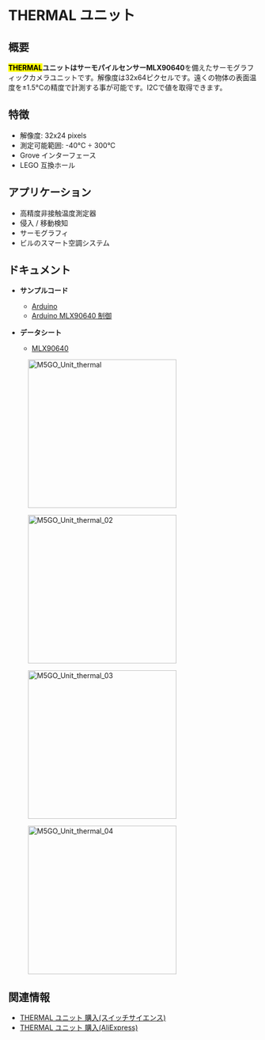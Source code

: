 # THERMAL ユニット



## 概要

**<mark>THERMAL</mark>**ユニットはサーモパイルセンサー**MLX90640**を備えたサーモグラフィックカメラユニットです。解像度は32x64ピクセルです。遠くの物体の表面温度を±1.5°Cの精度で計測する事が可能です。I2Cで値を取得できます。

## 特徴

- 解像度: 32x24 pixels
- 測定可能範囲: -40°C ÷ 300°C
- Grove インターフェース
- LEGO 互換ホール

## アプリケーション

- 高精度非接触温度測定器
- 侵入 / 移動検知
- サーモグラフィ
- ビルのスマート空調システム

## ドキュメント

- **サンプルコード**
  - [Arduino](https://github.com/m5stack/M5Stack/tree/master/examples/Modules/MLX90640)
  - [Arduino MLX90640 制御](https://github.com/melexis/mlx90640-library)

- **データシート**
  - [MLX90640](https://www.melexis.com/-/media/files/documents/datasheets/mlx90640-datasheet-melexis.pdf)

<figure>
    <img src="assets/img/product_pics/unit/M5GO_Unit_thermal.png" alt="M5GO_Unit_thermal" height="300px" width="300px">
</figure>
<figure>
    <img src="assets/img/product_pics/unit/M5GO_Unit_thermal_02.png" alt="M5GO_Unit_thermal_02" height="300px" width="300px">
</figure>
<figure>
    <img src="assets/img/product_pics/unit/M5GO_Unit_thermal_03.png" alt="M5GO_Unit_thermal_03" height="300px" width="300px">
</figure>
<figure>
    <img src="assets/img/product_pics/unit/M5GO_Unit_thermal_04.png" alt="M5GO_Unit_thermal_04" height="300px" width="300px">
</figure>

## 関連情報

- [THERMAL ユニット 購入(スイッチサイエンス)](https://www.switch-science.com/catalog/4056/)
- [THERMAL ユニット 購入(AliExpress)](https://www.aliexpress.com/store/product/M5Stack-MLX90640-I2C-M5GO-ESP32/3226069_32918177644.html)